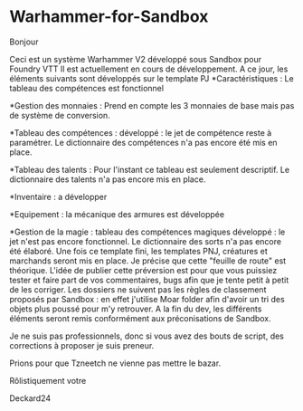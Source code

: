 # Warhammer-for-Sandbox
Bonjour 

Ceci est un système Warhammer V2 développé sous Sandbox pour Foundry VTT Il est actuellement en cours de développement. A ce jour, les éléments suivants sont développés sur le template PJ *Caractéristiques : Le tableau des compétences est fonctionnel

*Gestion des monnaies : Prend en compte les 3 monnaies de base mais pas de système de conversion.

*Tableau des compétences : développé : le jet de compétence reste à paramétrer. Le dictionnaire des compétences n'a pas encore été mis en place.

*Tableau des talents : Pour l'instant ce tableau est seulement descriptif. Le dictionnaire des talents n'a pas encore mis en place.

*Inventaire : a développer

*Equipement : la mécanique des armures est développée

*Gestion de la magie : tableau des compétences magiques développé : le jet n'est pas encore fonctionnel. Le dictionnaire des sorts n'a pas encore été élaboré. Une fois ce template fini, les templates PNJ, créatures et marchands seront mis en place. Je précise que cette "feuille de route" est théorique. L'idée de publier cette préversion est pour que vous puissiez tester et faire part de vos commentaires, bugs afin que je tente petit à petit de les corriger. Les dossiers ne suivent pas les règles de classement proposés par Sandbox : en effet j'utilise Moar folder afin d'avoir un tri des objets plus poussé pour m'y retrouver. A la fin du dev, les différents éléments seront remis conformément aux préconisations de Sandbox.

Je ne suis pas professionnels, donc si vous avez des bouts de script, des corrections à proposer je suis preneur.

Prions pour que Tzneetch ne vienne pas mettre le bazar.

Rôlistiquement votre

Deckard24
